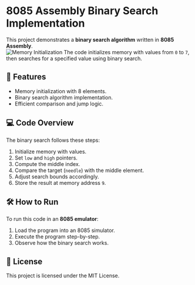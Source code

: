 # 8085 Assembly Binary Search Implementation

This project demonstrates a **binary search algorithm** written in **8085 Assembly**.  
![Memory Initialization](images/memory_init.png)
The code initializes memory with values from `0` to `7`, then searches for a specified value using binary search.

## 📌 Features
- Memory initialization with 8 elements.
- Binary search algorithm implementation.
- Efficient comparison and jump logic.

## 💻 Code Overview
The binary search follows these steps:
1. Initialize memory with values.
2. Set `low` and `high` pointers.
3. Compute the middle index.
4. Compare the target (`needle`) with the middle element.
5. Adjust search bounds accordingly.
6. Store the result at memory address `9`.

## 🛠️ How to Run
To run this code in an **8085 emulator**:
1. Load the program into an 8085 simulator.
2. Execute the program step-by-step.
3. Observe how the binary search works.

## 📜 License
This project is licensed under the MIT License.
